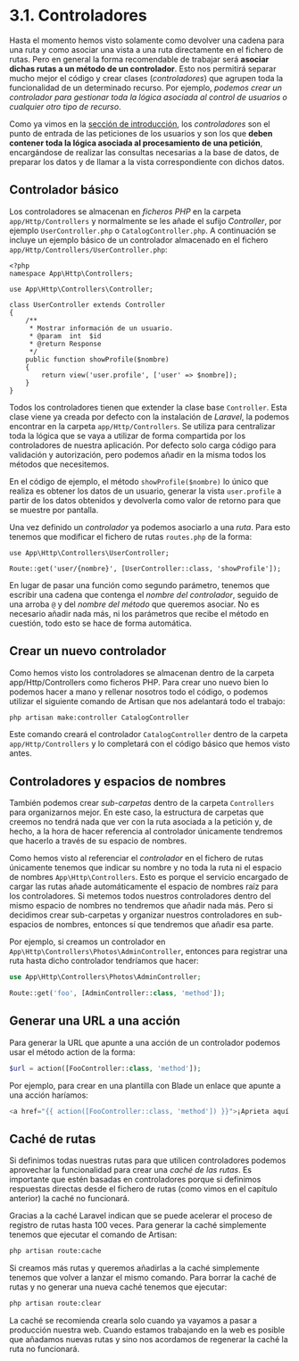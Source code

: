 # 3.1. Controladores

Hasta el momento hemos visto solamente como devolver una cadena para una ruta y como asociar una vista a una ruta directamente en el fichero de rutas. Pero en general la forma recomendable de trabajar será **asociar dichas rutas a un método de un controlador**. Esto nos permitirá separar mucho mejor el código y crear clases (_controladores_) que agrupen toda la funcionalidad de un determinado recurso. Por ejemplo, _podemos crear un controlador para gestionar toda la lógica asociada al control de usuarios o cualquier otro tipo de recurso_.

Como ya vimos en la [sección de introducción](./01_introduccion.md), los _controladores_ son el punto de entrada de las peticiones de los usuarios y son los que **deben contener toda la lógica asociada al procesamiento de una petición**, encargándose de realizar las consultas necesarias a la base de datos, de preparar los datos y de llamar a la vista correspondiente con dichos datos.

## Controlador básico

Los controladores se almacenan en _ficheros PHP_ en la carpeta `app/Http/Controllers` y normalmente se les añade el sufijo _Controller_, por ejemplo `UserController.php` o `CatalogController.php`. A continuación se incluye un ejemplo básico de un controlador almacenado en el fichero `app/Http/Controllers/UserController.php`:

```
<?php
namespace App\Http\Controllers;

use App\Http\Controllers\Controller;

class UserController extends Controller
{
    /**
     * Mostrar información de un usuario.
     * @param  int  $id
     * @return Response
     */
    public function showProfile($nombre)
    {
        return view('user.profile', ['user' => $nombre]);
    }
}
```

Todos los controladores tienen que extender la clase base `Controller`. Esta clase viene ya creada por defecto con la instalación de _Laravel_, la podemos encontrar en la carpeta `app/Http/Controllers`. Se utiliza para centralizar toda la lógica que se vaya a utilizar de forma compartida por los controladores de nuestra aplicación. Por defecto solo carga código para validación y autorización, pero podemos añadir en la misma todos los métodos que necesitemos.

En el código de ejemplo, el método `showProfile($nombre)` lo único que realiza es obtener los datos de un usuario, generar la vista `user.profile` a partir de los datos obtenidos y devolverla como valor de retorno para que se muestre por pantalla.

Una vez definido un _controlador_ ya podemos asociarlo a una _ruta_. Para esto tenemos que modificar el fichero de rutas `routes.php` de la forma:

```
use App\Http\Controllers\UserController;

Route::get('user/{nombre}', [UserController::class, 'showProfile']);
```

En lugar de pasar una función como segundo parámetro, tenemos que escribir una cadena que contenga el _nombre del controlador_, seguido de una arroba `@` y del _nombre del método_ que queremos asociar. No es necesario añadir nada más, ni los parámetros que recibe el método en cuestión, todo esto se hace de forma automática.

## Crear un nuevo controlador

Como hemos visto los controladores se almacenan dentro de la carpeta app/Http/Controllers como ficheros PHP. Para crear uno nuevo bien lo podemos hacer a mano y rellenar nosotros todo el código, o podemos utilizar el siguiente comando de Artisan que nos adelantará todo el trabajo:

```bash
php artisan make:controller CatalogController
```

Este comando creará el controlador `CatalogController` dentro de la carpeta `app/Http/Controllers` y lo completará con el código básico que hemos visto antes.

## Controladores y espacios de nombres

También podemos crear _sub-carpetas_ dentro de la carpeta `Controllers` para organizarnos mejor. En este caso, la estructura de carpetas que creemos no tendrá nada que ver con la ruta asociada a la petición y, de hecho, a la hora de hacer referencia al controlador únicamente tendremos que hacerlo a través de su espacio de nombres.

Como hemos visto al referenciar el _controlador_ en el fichero de rutas únicamente tenemos que indicar su nombre y no toda la ruta ni el espacio de nombres `App\Http\Controllers`. Esto es porque el servicio encargado de cargar las rutas añade automáticamente el espacio de nombres raíz para los controladores. Si metemos todos nuestros controladores dentro del mismo espacio de nombres no tendremos que añadir nada más. Pero si decidimos crear sub-carpetas y organizar nuestros controladores en sub-espacios de nombres, entonces sí que tendremos que añadir esa parte.

Por ejemplo, si creamos un controlador en `App\Http\Controllers\Photos\AdminController`, entonces para registrar una ruta hasta dicho controlador tendríamos que hacer:

```php
use App\Http\Controllers\Photos\AdminController;

Route::get('foo', [AdminController::class, 'method']);
```

## Generar una URL a una acción

Para generar la URL que apunte a una acción de un controlador podemos usar el método action de la forma:

```php
$url = action([FooController::class, 'method']);
```

Por ejemplo, para crear en una plantilla con Blade un enlace que apunte a una acción haríamos:

```php
<a href="{{ action([FooController::class, 'method']) }}">¡Aprieta aquí!</a>
```

## Caché de rutas

Si definimos todas nuestras rutas para que utilicen controladores podemos aprovechar la funcionalidad para crear una _caché de las rutas_. Es importante que estén basadas en controladores porque si definimos respuestas directas desde el fichero de rutas (como vimos en el capítulo anterior) la caché no funcionará.

Gracias a la caché Laravel indican que se puede acelerar el proceso de registro de rutas hasta 100 veces. Para generar la caché simplemente tenemos que ejecutar el comando de Artisan:

```bash
php artisan route:cache
```

Si creamos más rutas y queremos añadirlas a la caché simplemente tenemos que volver a lanzar el mismo comando. Para borrar la caché de rutas y no generar una nueva caché tenemos que ejecutar:

```bash
php artisan route:clear
```

La caché se recomienda crearla solo cuando ya vayamos a pasar a producción nuestra web. Cuando estamos trabajando en la web es posible que añadamos nuevas rutas y sino nos acordamos de regenerar la caché la ruta no funcionará.
